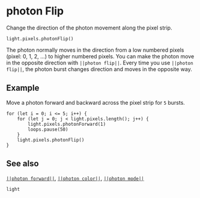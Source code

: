 # photon Flip

Change the direction of the photon movement along the pixel strip.

```sig
light.pixels.photonFlip()
```

The photon normally moves in the direction from a low numbered pixels (pixel: 0, 1, 2, ...)
 to higher numbered pixels. You can make the photon move in the opposite direction with
 ``||photon flip||``. Every time you use ``||photon flip||``, the photon burst changes
 direction and moves in the opposite way.

## Example

Move a photon forward and backward across the pixel strip for `5` bursts.

```blocks
for (let i = 0; i <= 5; i++) {
    for (let j = 0; j < light.pixels.length(); j++) {
        light.pixels.photonForward(1)
        loops.pause(50)
    }
    light.pixels.photonFlip()
}
```

## See also

[``||photon forward||``](/reference/light/photon-forward),
[``||photon color||``](/reference/light/set-photon-color),
[``||photon mode||``](/reference/light/set-photon-mode)

```package
light
```


